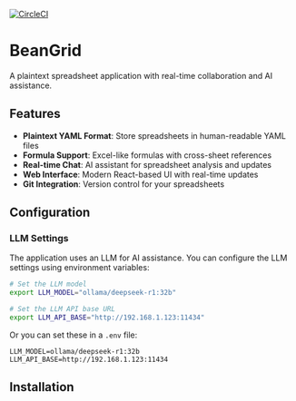 [![CircleCI](https://circleci.com/gh/LaunchPlatform/beangrid.svg?style=svg)](https://circleci.com/gh/LaunchPlatform/beangrid)
# BeanGrid

A plaintext spreadsheet application with real-time collaboration and AI assistance.

## Features

- **Plaintext YAML Format**: Store spreadsheets in human-readable YAML files
- **Formula Support**: Excel-like formulas with cross-sheet references
- **Real-time Chat**: AI assistant for spreadsheet analysis and updates
- **Web Interface**: Modern React-based UI with real-time updates
- **Git Integration**: Version control for your spreadsheets

## Configuration

### LLM Settings

The application uses an LLM for AI assistance. You can configure the LLM settings using environment variables:

```bash
# Set the LLM model
export LLM_MODEL="ollama/deepseek-r1:32b"

# Set the LLM API base URL
export LLM_API_BASE="http://192.168.1.123:11434"
```

Or you can set these in a `.env` file:

```env
LLM_MODEL=ollama/deepseek-r1:32b
LLM_API_BASE=http://192.168.1.123:11434
```

## Installation
